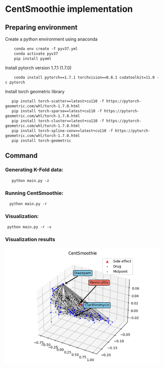 # CentSmoothie implementation

## Preparing environment

Create a python environment using anaconda
```shell
    conda env create -f pyv37.yml
    conda activate pyv37
    pip install pyaml
```
Install pytorch version 1.7.1 (1.7.0)
```shell
    conda install pytorch==1.7.1 torchvision==0.8.1 cudatoolkit=11.0 -c pytorch
```

Install torch geometric library

```shell
   pip install torch-scatter==latest+cu110 -f https://pytorch-geometric.com/whl/torch-1.7.0.html
   pip install torch-sparse==latest+cu110 -f https://pytorch-geometric.com/whl/torch-1.7.0.html
   pip install torch-cluster==latest+cu110 -f https://pytorch-geometric.com/whl/torch-1.7.0.html
   pip install torch-spline-conv==latest+cu110 -f https://pytorch-geometric.com/whl/torch-1.7.0.html
   pip install torch-geometric
```

## Command

### Generating K-Fold data:

```shell
   python main.py -z
```

### Running CentSmoothie:

```shell
  python main.py -r
```
### Visualization:

```shell
 python main.py -r -v
```

### Visualization results
![](demo/New_5_pca_3_Panniculitis.png)
